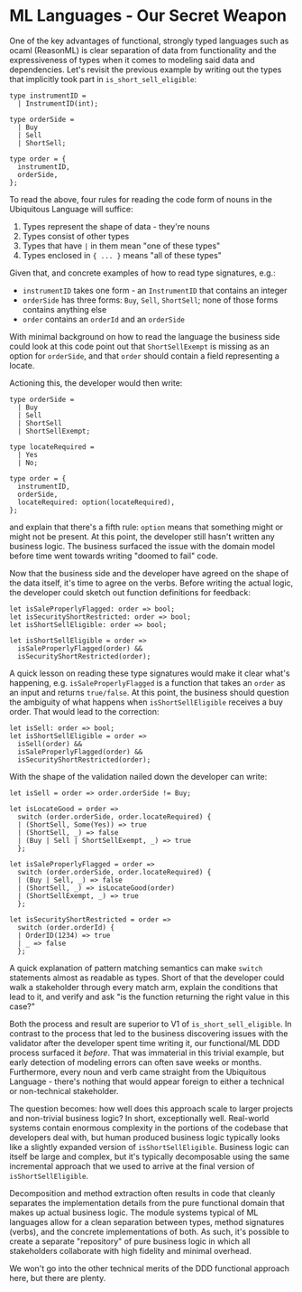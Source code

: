 # ML Languages - Our Secret Weapon

One of the key advantages of functional, strongly typed languages such as ocaml (ReasonML) is clear separation of data from functionality and the expressiveness of types when it comes to modeling said data and dependencies. Let's revisit the previous example by writing out the types that implicitly took part in ```is_short_sell_eligible```:

```reasonml
type instrumentID =
  | InstrumentID(int);

type orderSide =
  | Buy
  | Sell
  | ShortSell;

type order = {
  instrumentID,
  orderSide,
};
```

To read the above, four rules for reading the code form of nouns in the Ubiquitous Language will suffice:

1. Types represent the shape of data - they're nouns
2. Types consist of other types
3. Types that have ```|``` in them mean "one of these types"
4. Types enclosed in ```{ ... }``` means "all of these types"

Given that, and concrete examples of how to read type signatures, e.g.:

* ```instrumentID``` takes one form - an ```InstrumentID``` that contains an integer
* ```orderSide``` has three forms: ```Buy```, ```Sell```, ```ShortSell```; none of those forms contains anything else
* ```order``` contains an ```orderId``` and an ```orderSide```

With minimal background on how to read the language the business side could look at this code point out that ```ShortSellExempt``` is missing as an option for ```orderSide```, and that ```order``` should contain a field representing a locate.

Actioning this, the developer would then write:

```reasonml
type orderSide =
  | Buy
  | Sell
  | ShortSell
  | ShortSellExempt;

type locateRequired =
  | Yes
  | No;

type order = {
  instrumentID,
  orderSide,
  locateRequired: option(locateRequired),
};
```

and explain that there's a fifth rule: ```option``` means that something might or might not be present. At this point, the developer still hasn't written any business logic. The business surfaced the issue with the domain model before time went towards writing "doomed to fail" code.

Now that the business side and the developer have agreed on the shape of the data itself, it's time to agree on the verbs. Before writing the actual logic, the developer could sketch out function definitions for feedback:

```reasonml
let isSaleProperlyFlagged: order => bool;
let isSecurityShortRestricted: order => bool;
let isShortSellEligible: order => bool;

let isShortSellEligible = order =>
  isSaleProperlyFlagged(order) &&
  isSecurityShortRestricted(order);
```

A quick lesson on reading these type signatures would make it clear what's happening, e.g. ```isSaleProperlyFlagged``` is a function that takes an ```order``` as an input and returns ```true/false```. At this point, the business should question the ambiguity of what happens when ```isShortSellEligible``` receives a buy order. That would lead to the correction:

```reasonml
let isSell: order => bool;
let isShortSellEligible = order =>
  isSell(order) &&
  isSaleProperlyFlagged(order) &&
  isSecurityShortRestricted(order);
```

With the shape of the validation nailed down the developer can write:

```reasonml
let isSell = order => order.orderSide != Buy;

let isLocateGood = order =>
  switch (order.orderSide, order.locateRequired) {
  | (ShortSell, Some(Yes)) => true
  | (ShortSell, _) => false
  | (Buy | Sell | ShortSellExempt, _) => true
  };

let isSaleProperlyFlagged = order =>
  switch (order.orderSide, order.locateRequired) {
  | (Buy | Sell, _) => false
  | (ShortSell, _) => isLocateGood(order)
  | (ShortSellExempt, _) => true
  };

let isSecurityShortRestricted = order =>
  switch (order.orderId) {
  | OrderID(1234) => true
  | _ => false
  };
```

A quick explanation of pattern matching semantics can make ```switch``` statements almost as readable as types. Short of that the developer could walk a stakeholder through every match arm, explain the conditions that lead to it, and verify and ask "is the function returning the right value in this case?"

Both the process and result are superior to V1 of ```is_short_sell_eligible```. In contrast to the process that led to the business discovering issues with the validator after the developer spent time writing it, our functional/ML DDD process surfaced it *before*. That was immaterial in this trivial example, but early detection of modeling errors can often save weeks or months. Furthermore, every noun and verb came straight from the Ubiquitous Language - there's nothing that would appear foreign to either a technical or non-technical stakeholder.

The question becomes: how well does this approach scale to larger projects and non-trivial business logic? In short, exceptionally well. Real-world systems contain enormous complexity in the portions of the codebase that developers deal with, but human produced business logic typically looks like a slightly expanded version of ```isShortSellEligible```. Business logic can itself be large and complex, but it's typically decomposable using the same incremental approach that we used to arrive at the final version of ```isShortSellEligible```.

Decomposition and method extraction often results in code that cleanly separates the implementation details from the pure functional domain that makes up actual business logic. The module systems typical of ML languages allow for a clean separation between types, method signatures (verbs), and the concrete implementations of both. As such, it's possible to create a separate "repository" of pure business logic in which all stakeholders collaborate with high fidelity and minimal overhead.

We won't go into the other technical merits of the DDD functional approach here, but there are plenty.
